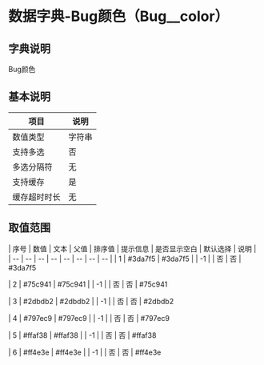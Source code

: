 # 数据字典-Bug颜色（Bug__color）
## 字典说明
Bug颜色

## 基本说明
| 项目 | 说明 |
| -- | -- |
| 数值类型 | 字符串 |
| 支持多选 | 否 |
| 多选分隔符 | 无 |
| 支持缓存 | 是 |
| 缓存超时时长 | 无 |

## 取值范围
| 序号 | 数值 | 文本 | 父值 | 排序值 | 提示信息 | 是否显示空白 | 默认选择 | 说明 |
| -- | -- | -- | -- | -- | -- | -- | -- |
| 1 | #3da7f5 | #3da7f5 |  | -1 |  | 否 | 否 | #3da7f5

| 2 | #75c941 | #75c941 |  | -1 |  | 否 | 否 | #75c941

| 3 | #2dbdb2 | #2dbdb2 |  | -1 |  | 否 | 否 | #2dbdb2

| 4 | #797ec9 | #797ec9 |  | -1 |  | 否 | 否 | #797ec9

| 5 | #ffaf38 | #ffaf38 |  | -1 |  | 否 | 否 | #ffaf38

| 6 | #ff4e3e | #ff4e3e |  | -1 |  | 否 | 否 | #ff4e3e


